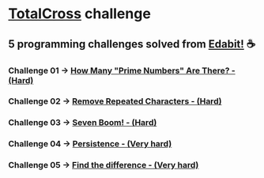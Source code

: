 #  [TotalCross](https://totalcross.com) challenge 
 ## 5 programming challenges solved from [Edabit!](https://edabit.com/challenges)  :coffee:


### **Challenge 01** -> [How Many "Prime Numbers" Are There? - (Hard)](prime-numbers.md)
### **Challenge 02** -> [Remove Repeated Characters - (Hard)](remove-repeated.md)
### **Challenge 03** -> [Seven Boom! - (Hard)](seven-boom.md)
### **Challenge 04** -> [Persistence - (Very hard)](persistence.md)
### **Challenge 05** -> [Find the difference - (Very hard)](persistence.md)






